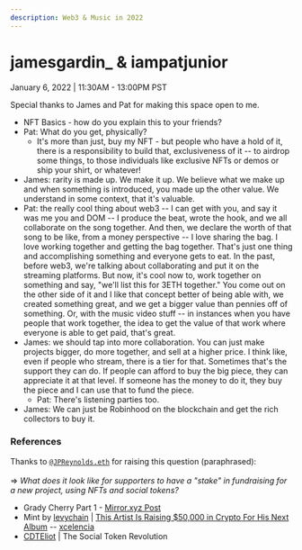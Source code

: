 ```yaml
---
description: Web3 & Music in 2022
---
```


# jamesgardin\_ & iampatjunior

January 6, 2022 | 11:30AM - 13:00PM PST

Special thanks to James and Pat for making this space open to me.

* NFT Basics - how do you explain this to your friends?
* Pat: What do you get, physically?&#x20;
  * It's more than just, buy my NFT - but people who have a hold of it, there is a responsibility to build that, exclusiveness of it -- to airdrop some things, to those individuals like exclusive NFTs or demos or ship your shirt, or whatever!
* James: rarity is made up. We make it up. We believe what we make up and when something is introduced, you made up the other value. We understand in some context, that it's valuable.&#x20;
* Pat: the really cool thing about web3 -- I can get with you, and say it was me you and DOM -- I produce the beat, wrote the hook, and we all collaborate on the song together. And then, we declare the worth of that song to be like, from a money perspective -- I love sharing the bag. I love working together and getting the bag together. That's just one thing and accomplishing something and everyone gets to eat. In the past, before web3, we're talking about collaborating and put it on the streaming platforms. But now, it's cool now to, work together on something and say, "we'll list this for 3ETH together." You come out on the other side of it and I like that concept better of being able with, we created something great, and we get a bigger value than pennies off of something. Or, with the music video stuff -- in instances when you have people that work together, the idea to get the value of that work where everyone is able to get paid, that's great.
* James: we should tap into more collaboration. You can just make projects bigger, do more together, and sell at a higher price. I think like, even if people who stream, there is a tier for that. Sometimes that's the support they can do. If people can afford to buy the big piece, they can appreciate it at that level. If someone has the money to do it, they buy the piece and I can use that to fund the piece.&#x20;
  * Pat: There's listening parties too.
* James: We can just be Robinhood on the blockchain and get the rich collectors to buy it.

### References

Thanks to [`@JPReynolds.eth`](https://twitter.com/OfficiallyJP\_) for raising this question (paraphrased):\
\
\=> _What does it look like for supporters to have a "stake" in fundraising for a new project, using NFTs and social tokens?_

* Grady Cherry Part 1 - [Mirror.xyz Post](https://mirror.xyz/0xe6445bd1d9674fE7fbEdAD2F56F3B1eAEA1b029e/crowdfunds/0x7a9D827648951fD776db1af5678C852EEA73F087)
* Mint by [levychain](https://twitter.com/levychain) | [This Artist Is Raising $50,000 in Crypto For His Next Album](https://podcasts.apple.com/us/podcast/this-artist-is-raising-%2450-000-in-crypto-for-his-next-album/id1575762146?i=1000546537615) -- [xcelencia](https://www.xcelencia.net)
* [CDTEliot](https://twitter.com/cdteliot) | The Social Token Revolution
